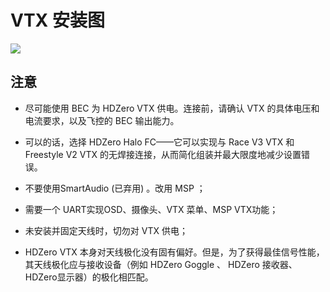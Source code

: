 # VTX 安装图

<img src="/media/image7.png" id="image5">

## 注意

- 尽可能使用 BEC 为 HDZero VTX 供电。连接前，请确认 VTX 的具体电压和电流要求，以及飞控的 BEC 输出能力。

- 可以的话，选择 HDZero Halo FC——它可以实现与 Race V3 VTX 和 Freestyle V2 VTX 的无焊接连接，从而简化组装并最大限度地减少设置错误。

- 不要使用SmartAudio (已弃用) 。改用 MSP ；

- 需要一个 UART实现OSD、摄像头、VTX 菜单、MSP VTX功能；

- 未安装并固定天线时，切勿对 VTX 供电；

- HDZero VTX 本身对天线极化没有固有偏好。但是，为了获得最佳信号性能，其天线极化应与接收设备（例如 HDZero Goggle 、 HDZero 接收器、 HDZero显示器）的极化相匹配。
